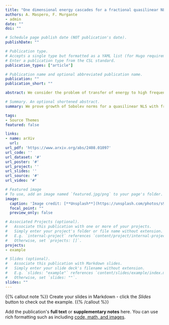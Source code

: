 ```yaml
---
title: "One dimensional energy cascades for a fractional quasilinear NLS"
authors: A. Maspero, F. Murgante
- admin
date: ""
doi: ""

# Schedule page publish date (NOT publication's date).
publishDate: ""

# Publication type.
# Accepts a single type but formatted as a YAML list (for Hugo requirements).
# Enter a publication type from the CSL standard.
publication_types: ["article"]

# Publication name and optional abbreviated publication name.
publication: ""
publication_short: ""

abstract: We consider the problem of transfer of energy to high frequencies in a quasilinear Schrödinger equation with sublinear dispersion, on the one dimensional torus. We exhibit initial data undergoing finite but arbitrary large Sobolev norm explosion: their initial norm is arbitrary small in Sobolev spaces of high regularity, but at a later time becomes arbitrary large. We develop a novel mechanism producing instability, which is based on extracting, via paradifferential normal forms, an effective equation driving the dynamics whose leading term is a non-trivial transport operator with non-constant coefficients. We prove that such operator is responsible for energy cascades via a positive commutator estimate inspired by Mourre's commutator theory.

# Summary. An optional shortened abstract.
summary: We prove growth of Sobolev norms for a quasilinear NLS with fractional dispersion, introducing a novel paradigm to obtain energy cascades.

tags:
- Source Themes
featured: false

links:
- name: arXiv
  url: 
url_pdf: 'https://www.arxiv.org/abs/2408.01097'
url_code: ''
url_dataset: '#'
url_poster: '#'
url_project: ''
url_slides: ''
url_source: '#'
url_video: '#'

# Featured image
# To use, add an image named `featured.jpg/png` to your page's folder. 
image:
  caption: 'Image credit: [**Unsplash**](https://unsplash.com/photos/s9CC2SKySJM)'
  focal_point: ""
  preview_only: false

# Associated Projects (optional).
#   Associate this publication with one or more of your projects.
#   Simply enter your project's folder or file name without extension.
#   E.g. `internal-project` references `content/project/internal-project/index.md`.
#   Otherwise, set `projects: []`.
projects:
- example

# Slides (optional).
#   Associate this publication with Markdown slides.
#   Simply enter your slide deck's filename without extension.
#   E.g. `slides: "example"` references `content/slides/example/index.md`.
#   Otherwise, set `slides: ""`.
slides: ""
---
```


{{% callout note %}}
Create your slides in Markdown - click the *Slides* button to check out the example.
{{% /callout %}}

Add the publication's **full text** or **supplementary notes** here. You can use rich formatting such as including [code, math, and images](https://docs.hugoblox.com/content/writing-markdown-latex/).
